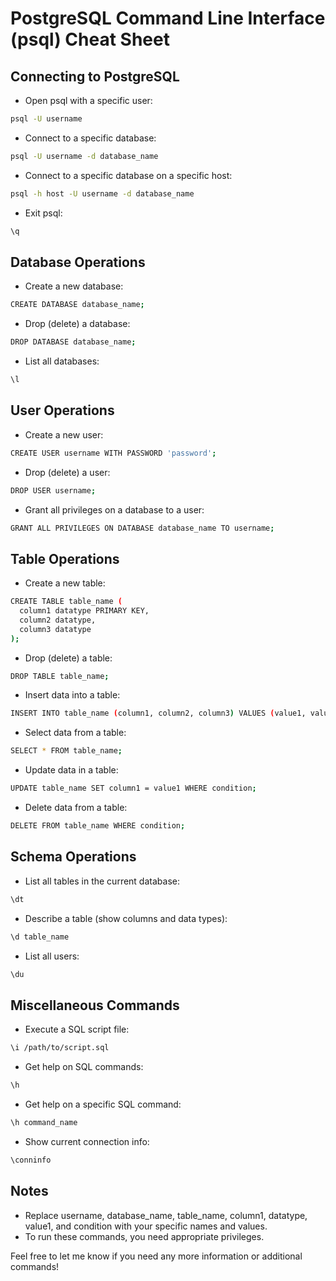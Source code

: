 # PostgreSQL Command Line Interface (psql) Cheat Sheet

## Connecting to PostgreSQL
- Open psql with a specific user:
```sh
psql -U username
```

- Connect to a specific database:
```sh
psql -U username -d database_name
```

- Connect to a specific database on a specific host:
```sh
psql -h host -U username -d database_name
```

- Exit psql:
```sh
\q
```

## Database Operations
- Create a new database:
```sh
CREATE DATABASE database_name;
```

- Drop (delete) a database:
```sh
DROP DATABASE database_name;
```

- List all databases:
```sh
\l
```

## User Operations
- Create a new user:
```sh
CREATE USER username WITH PASSWORD 'password';
```

- Drop (delete) a user:
```sh
DROP USER username;
```

- Grant all privileges on a database to a user:
```sh
GRANT ALL PRIVILEGES ON DATABASE database_name TO username;
```

## Table Operations
- Create a new table:
```sh
CREATE TABLE table_name (
  column1 datatype PRIMARY KEY,
  column2 datatype,
  column3 datatype
);
```

- Drop (delete) a table:
```sh
DROP TABLE table_name;
```

- Insert data into a table:
```sh
INSERT INTO table_name (column1, column2, column3) VALUES (value1, value2, value3);
```

- Select data from a table:
```sh
SELECT * FROM table_name;
```

- Update data in a table:
```sh
UPDATE table_name SET column1 = value1 WHERE condition;
```

- Delete data from a table:
```sh
DELETE FROM table_name WHERE condition;
```

## Schema Operations
- List all tables in the current database:
```sh
\dt
```

- Describe a table (show columns and data types):
```sh
\d table_name
```

- List all users:
```sh
\du
```

## Miscellaneous Commands
- Execute a SQL script file:
```sh
\i /path/to/script.sql
```

- Get help on SQL commands:
```sh
\h
```

- Get help on a specific SQL command:
```sh
\h command_name
```

- Show current connection info:
```sh
\conninfo
```

## Notes
- Replace username, database_name, table_name, column1, datatype, value1, and condition with your specific names and values.
- To run these commands, you need appropriate privileges.


Feel free to let me know if you need any more information or additional commands!